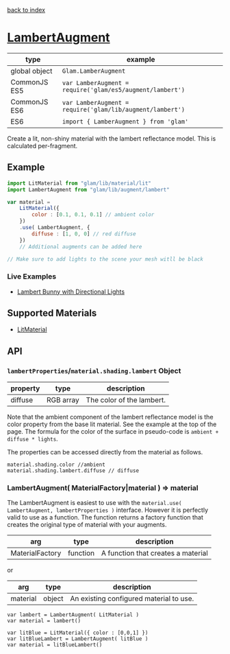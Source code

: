 [back to index](./)
# [LambertAugment](https://github.com/glamjs/glam/tree/master/lib/augment/lambert)

| type          | example |
| ------------- | ------------------------------------------------------------------ |
| global object | `Glam.LamberAugment`                                               |
| CommonJS ES5  | `var LamberAugment = require('glam/es5/augment/lambert')` |
| CommonJS ES6  | `var LamberAugment = require('glam/lib/augment/lambert')` |
| ES6           | `import { LamberAugment } from 'glam'`                             |

Create a lit, non-shiny material with the lambert reflectance model. This is calculated per-fragment.

## Example

```js
import LitMaterial from "glam/lib/material/lit"
import LambertAugment from "glam/lib/augment/lambert"

var material =
	LitMaterial({
		color : [0.1, 0.1, 0.1] // ambient color
	})
	.use( LambertAugment, {
		diffuse : [1, 0, 0] // red diffuse
	})
	// Additional augments can be added here

// Make sure to add lights to the scene your mesh witll be black
```

### Live Examples

* [Lambert Bunny with Directional Lights][example-lambert]

[example-lambert]: TODO

## Supported Materials

* [LitMaterial](./material-lit.md)

## API

### `lambertProperties`/`material.shading.lambert` Object

| property | type       | description |
| -------- | ---------- | ----------- |
| diffuse  | RGB array  | The color of the lambert. |

Note that the ambient component of the lambert reflectance model is the color property from the base lit
material. See the example at the top of the page. The formula for the color of the surface in pseudo-code
is `ambient + diffuse * lights`.

The properties can be accessed directly from the material as follows.

	material.shading.color //ambient
	material.shading.lambert.diffuse // diffuse

### LambertAugment( MaterialFactory|material  ) => material

The LambertAugment is easiest to use with the `material.use( LambertAugment, lambertProperties )` interface.
However it is perfectly valid to use as a function. The function returns a factory function that creates
the original type of material with your augments.

| arg             | type     | description |
| --------------- | -------- | ----------- |
| MaterialFactory | function | A function that creates a material |

or

| arg             | type     | description |
| --------------- | -------- | ----------- |
| material        | object   | An existing configured material to use. |


```
var lambert = LambertAugment( LitMaterial )
var material = lambert()
```

```
var litBlue = LitMaterial({ color : [0,0,1] })
var litBlueLambert = LambertAugment( litBlue )
var material = litBlueLambert()
```
